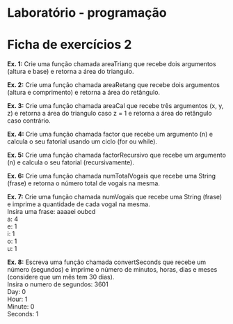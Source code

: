 # Laboratório - programação

# Ficha de exercícios 2

<p><b>Ex. 1:</b> Crie uma função chamada areaTriang que recebe dois argumentos (altura e base) e  retorna a área do triangulo.</p>

<p><b>Ex. 2:</b> Crie uma função chamada areaRetang que recebe dois argumentos (altura e  comprimento) e retorna a área do retângulo.</p>

<p><b>Ex. 3:</b> Crie uma função chamada areaCal que recebe três argumentos (x, y, z) e retorna a  área do triangulo caso z = 1 e retorna a área do retângulo caso contrário.</p>

<p><b>Ex. 4:</b> Crie uma função chamada factor que recebe um argumento (n) e calcula o seu fatorial usando um ciclo (for ou while).</p>

<p><b>Ex. 5:</b> Crie uma função chamada factorRecursivo que recebe um argumento (n) e calcula o  seu fatorial (recursivamente).</p>

<p><b>Ex. 6:</b> Crie uma função chamada numTotalVogais que recebe uma String (frase) e retorna o  número total de vogais na mesma.</p>

<p><b>Ex. 7:</b> Crie uma função chamada numVogais que recebe uma String (frase) e imprime a  quantidade de cada vogal na mesma.
<br>Insira uma frase: aaaaei oubcd
<br>a: 4
<br>e: 1
<br>i: 1
<br>o: 1
<br>u: 1
</p>

<p><b>Ex. 8:</b> Escreva uma função chamada convertSeconds que recebe um número (segundos) e  imprime o número de minutos, horas, dias e meses (considere que um mês tem 30 dias).
<br>Insira o numero de segundos: 3601
<br>Day: 0
<br>Hour: 1
<br>Minute: 0
<br>Seconds: 1
</p>